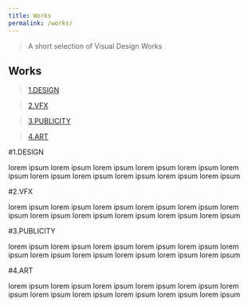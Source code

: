 ```yaml
---
title: Works
permalink: /works/
---
```


>A short selection of Visual Design Works

## Works

> [1.DESIGN](#1.DESIGN)

> [2.VFX](#2.VFX)

> [3.PUBLICITY](#3.PUBLICITY)

> [4.ART](#4.ART)





#1.DESIGN

lorem ipsum
lorem ipsum
lorem ipsum
lorem ipsum
lorem ipsum
lorem ipsum
lorem ipsum
lorem ipsum
lorem ipsum
lorem ipsum
lorem ipsum

#2.VFX

lorem ipsum
lorem ipsum
lorem ipsum
lorem ipsum
lorem ipsum
lorem ipsum
lorem ipsum
lorem ipsum
lorem ipsum
lorem ipsum
lorem ipsum

#3.PUBLICITY

lorem ipsum
lorem ipsum
lorem ipsum
lorem ipsum
lorem ipsum
lorem ipsum
lorem ipsum
lorem ipsum
lorem ipsum
lorem ipsum
lorem ipsum

#4.ART

lorem ipsum
lorem ipsum
lorem ipsum
lorem ipsum
lorem ipsum
lorem ipsum
lorem ipsum
lorem ipsum
lorem ipsum
lorem ipsum
lorem ipsum











